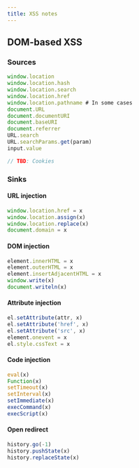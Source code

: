 ```yaml
---
title: XSS notes
---
```


## DOM-based XSS

### Sources

```javascript
window.location
window.location.hash
window.location.search
window.location.href
window.location.pathname # In some cases
document.URL
document.documentURI
document.baseURI
document.referrer
URL.search
URL.searchParams.get(param)
input.value

// TBD: Cookies
```

### Sinks

#### URL injection

```javascript
window.location.href = x
window.location.assign(x)
window.location.replace(x)
document.domain = x
```

#### DOM injection

```javascript
element.innerHTML = x
element.outerHTML = x
element.insertAdjacentHTML = x
window.write(x)
document.writeln(x)
```

#### Attribute injection

```javascript
el.setAttribute(attr, x)
el.setAttribute('href', x)
el.setAttribute('src', x)
element.onevent = x
el.style.cssText = x
```

#### Code injection

```javascript
eval(x)
Function(x)
setTimeout(x)
setInterval(x)
setImmediate(x)
execCommand(x)
execScript(x)
```

#### Open redirect

```javascript
history.go(-1)
history.pushState(x)
history.replaceState(x)
```
